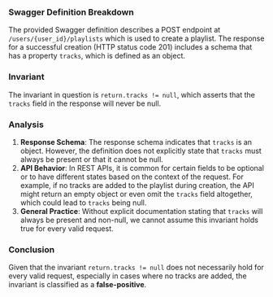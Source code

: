 ### Swagger Definition Breakdown
The provided Swagger definition describes a POST endpoint at `/users/{user_id}/playlists` which is used to create a playlist. The response for a successful creation (HTTP status code 201) includes a schema that has a property `tracks`, which is defined as an object. 

### Invariant
The invariant in question is `return.tracks != null`, which asserts that the `tracks` field in the response will never be null. 

### Analysis
1. **Response Schema**: The response schema indicates that `tracks` is an object. However, the definition does not explicitly state that `tracks` must always be present or that it cannot be null. 
2. **API Behavior**: In REST APIs, it is common for certain fields to be optional or to have different states based on the context of the request. For example, if no tracks are added to the playlist during creation, the API might return an empty object or even omit the `tracks` field altogether, which could lead to `tracks` being null. 
3. **General Practice**: Without explicit documentation stating that `tracks` will always be present and non-null, we cannot assume this invariant holds true for every valid request. 

### Conclusion
Given that the invariant `return.tracks != null` does not necessarily hold for every valid request, especially in cases where no tracks are added, the invariant is classified as a **false-positive**.
